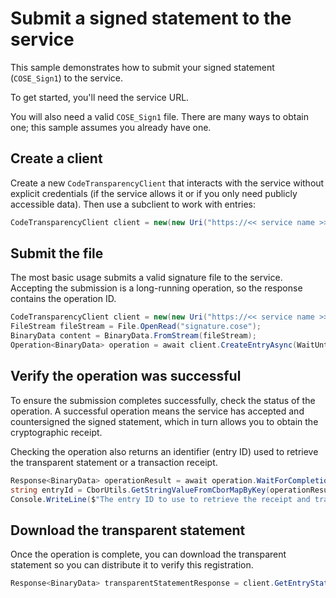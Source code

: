 # Submit a signed statement to the service

<!-- cspell:ignore cose -->

This sample demonstrates how to submit your signed statement (`COSE_Sign1`) to the service.

To get started, you'll need the service URL.

You will also need a valid `COSE_Sign1` file. There are many ways to obtain one; this sample assumes you already have one.

## Create a client

Create a new `CodeTransparencyClient` that interacts with the service without explicit credentials (if the service allows it or if you only need publicly accessible data). Then use a subclient to work with entries:

```C# Snippet:CodeTransparencySample_CreateClient
CodeTransparencyClient client = new(new Uri("https://<< service name >>.confidential-ledger.azure.com"));
```

## Submit the file

The most basic usage submits a valid signature file to the service. Accepting the submission is a long-running operation, so the response contains the operation ID.

```C# Snippet:CodeTransparencySubmission
CodeTransparencyClient client = new(new Uri("https://<< service name >>.confidential-ledger.azure.com"));
FileStream fileStream = File.OpenRead("signature.cose");
BinaryData content = BinaryData.FromStream(fileStream);
Operation<BinaryData> operation = await client.CreateEntryAsync(WaitUntil.Started, content);
```

## Verify the operation was successful

To ensure the submission completes successfully, check the status of the operation. A successful operation means the service has accepted and countersigned the signed statement, which in turn allows you to obtain the cryptographic receipt.

Checking the operation also returns an identifier (entry ID) used to retrieve the transparent statement or a transaction receipt.

```C# Snippet:CodeTransparencySample1_WaitForResult
Response<BinaryData> operationResult = await operation.WaitForCompletionAsync();
string entryId = CborUtils.GetStringValueFromCborMapByKey(operationResult.Value.ToArray(), "EntryId");
Console.WriteLine($"The entry ID to use to retrieve the receipt and transparent statement is {{{entryId}}}");
```

## Download the transparent statement

Once the operation is complete, you can download the transparent statement so you can distribute it to verify this registration.

```C# Snippet:CodeTransparencySample1_DownloadStatement
Response<BinaryData> transparentStatementResponse = client.GetEntryStatement(entryId);
```
